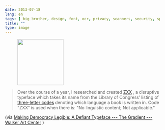 ```yaml
---
date: 2013-07-18
lang: en
tags: [ big brother, design, font, ocr, privacy, scanners, security, spying, typography ]
title: ""
type: image
---
```


<figure>
<a
href="https://hugo.ferreira.cc/over-the-course-of-a-year-i-researched-and/attachment/429/"
rel="attachment"><img
src="https://hugo.ferreira.cc/wp-content/uploads/2013/07/tumblr_mq5d2hZLtq1qz82meo1_1280-150x150.jpg"
width="150" height="150" /></a></figure>

> Over the course of a year, I researched and created
> [ZXX](http://z-x-x.org/) , a disruptive typeface which takes its name
> from the Library of Congress' listing of [three-letter
> codes](http://www.loc.gov/standards/iso639-2/php/code_list.php)
> denoting which language a book is written in. Code "ZXX" is used when
> there is: "No linguistic content; Not applicable."

(via [Making Democracy Legible: A Defiant Typeface --- The Gradient ---
Walker Art
Center](http://blogs.walkerart.org/design/2013/06/20/sang-mun-defiant-typeface-nsa-privacy/)
)

